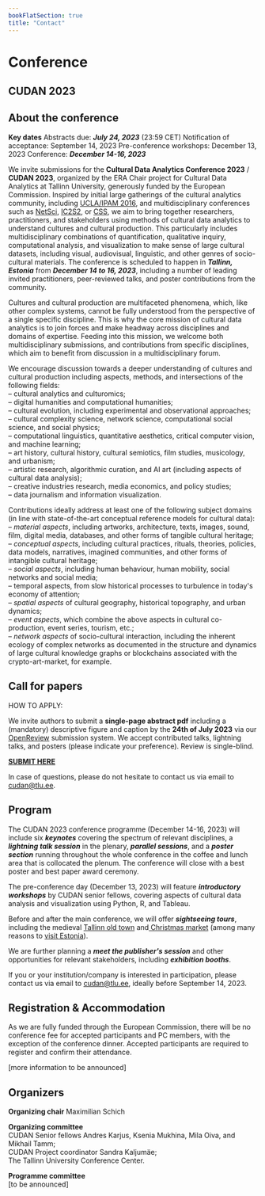 ```yaml
---
bookFlatSection: true
title: "Contact"
---
```

# Conference

## CUDAN 2023

## About the conference

**Key dates**
Abstracts due:  ***July 24, 2023*** (23:59 CET)
Notification of acceptance: September 14, 2023
Pre-conference workshops: December 13, 2023
Conference: ***December 14-16, 2023***

We invite submissions for the **Cultural Data Analytics Conference 2023** / **CUDAN 2023**, organized by the ERA Chair project for Cultural Data Analytics at Tallinn University, generously funded by the European Commission. Inspired by initial large gatherings of the cultural analytics community, including [UCLA/IPAM 2016](http://www.ipam.ucla.edu/programs/long-programs/culture-analytics/), and multidisciplinary conferences such as [NetSci](https://netscisociety.net/home), [IC2S2](https://www.ic2s2.org/index.html), or [CSS](https://cssociety.org/home), we aim to bring together researchers, practitioners, and stakeholders using methods of cultural data analytics to understand cultures and cultural production. This particularly includes multidisciplinary combinations of quantification, qualitative inquiry, computational analysis, and visualization to make sense of large cultural datasets, including visual, audiovisual, linguistic, and other genres of socio-cultural materials. The conference is scheduled to happen in ***Tallinn, Estonia*** from ***December 14 to 16, 2023***, including a number of leading invited practitioners, peer-reviewed talks, and poster contributions from the community.

Cultures and cultural production are multifaceted phenomena, which, like other complex systems, cannot be fully understood from the perspective of a single specific discipline. This is why the core mission of cultural data analytics is to join forces and make headway across disciplines and domains of expertise. Feeding into this mission, we welcome both multidisciplinary submissions, and contributions from specific disciplines, which aim to benefit from discussion in a multidisciplinary forum.

We encourage discussion towards a deeper understanding of cultures and cultural production including aspects, methods, and intersections of the following fields:  
– cultural analytics and culturomics;  
– digital humanities and computational humanities;  
– cultural evolution, including experimental and observational approaches;  
– cultural complexity science, network science, computational social science, and social physics;  
– computational linguistics, quantitative aesthetics, critical computer vision, and machine learning;  
– art history, cultural history, cultural semiotics, film studies, musicology, and urbanism;  
– artistic research, algorithmic curation, and AI art (including aspects of cultural data analysis);  
– creative industries research, media economics, and policy studies;  
– data journalism and information visualization.  
  
Contributions ideally address at least one of the following subject domains (in line with state-of-the-art conceptual reference models for cultural data):  
– *material aspects*, including artworks, architecture, texts, images, sound, film, digital media, databases, and other forms of tangible cultural heritage;  
– *conceptual aspects*, including cultural practices, rituals, theories, policies, data models, narratives, imagined communities, and other forms of intangible cultural heritage;  
– *social aspects*, including human behaviour, human mobility, social networks and social media;  
– temporal aspects, from slow historical processes to turbulence in today's economy of attention;    
– *spatial aspects* of cultural geography, historical topography, and urban dynamics;  
– *event aspects*, which combine the above aspects in cultural co-production, event series, tourism, etc.;  
– *network aspects* of socio-cultural interaction, including the inherent ecology of complex networks as documented in the structure and dynamics of large cultural knowledge graphs or blockchains associated with the crypto-art-market, for example.  
  
## Call for papers

HOW TO APPLY:  

We invite authors to submit a **single-page abstract pdf** including a (mandatory) descriptive figure and caption by the **24th of July 2023** via our [OpenReview](https://openreview.net/group?id=CUDAN.tlu.ee/2023/Conference) submission system. We accept contributed talks, lightning talks, and posters (please indicate your preference). Review is single-blind.  

**[SUBMIT HERE](https://openreview.net/group?id=CUDAN.tlu.ee/2023/Conference)** 

In case of questions, please do not hesitate to contact us via email to <cudan@tlu.ee>.  

## Program

The CUDAN 2023 conference programme (December 14-16, 2023) will include six ***keynotes*** covering the spectrum of relevant disciplines, a ***lightning talk session*** in the plenary, ***parallel sessions***, and a ***poster section*** running throughout the whole conference in the coffee and lunch area that is collocated the plenum. The conference will close with a best poster and best paper award ceremony.  

The pre-conference day (December 13, 2023) will feature ***introductory workshops*** by CUDAN senior fellows, covering aspects of cultural data analysis and visualization using Python, R, and Tableau.   

Before and after the main conference, we will offer ***sightseeing tours***, including the medieval [Tallinn old town](https://www.visitestonia.com/en/where-to-go/tallinn/tallinn-old-town) and[ Christmas market](https://www.visitestonia.com/en/why-estonia/christmas-in-tallinn) (among many reasons to [visit Estonia](https://www.visitestonia.com/en/)).  

We are further planning a ***meet the publisher's session*** and other opportunities for relevant stakeholders, including ***exhibition booths***.  

If you or your institution/company is interested in participation, please contact us via email to <cudan@tlu.ee>, ideally before September 14, 2023.  

## Registration & Accommodation

As we are fully funded through the European Commission, there will be no conference fee for accepted participants and PC members, with the exception of the conference dinner. Accepted participants are required to register and confirm their attendance.  

[more information to be announced]

## Organizers

**Organizing chair** 
Maximilian Schich  

**Organizing committee**  
CUDAN Senior fellows Andres Karjus, Ksenia Mukhina, Mila Oiva, and Mikhail Tamm;  
CUDAN Project coordinator Sandra Kaljumäe;  
The Tallinn University Conference Center.  

**Programme committee**  
[to be announced]  
